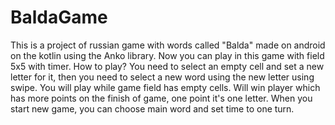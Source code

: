 # BaldaGame
This is a project of russian game with words called "Balda" made on android on the kotlin using the Anko library. Now you can play in this game with field 5x5 with timer.
How to play?
You need to select an empty cell and set a new letter for it, then you need to select a new word using the new letter using swipe. You will play while game field has empty cells. Will win player which has more points on the finish of game, one point it's one letter.
When you start new game, you can choose main word and set time to one turn.
